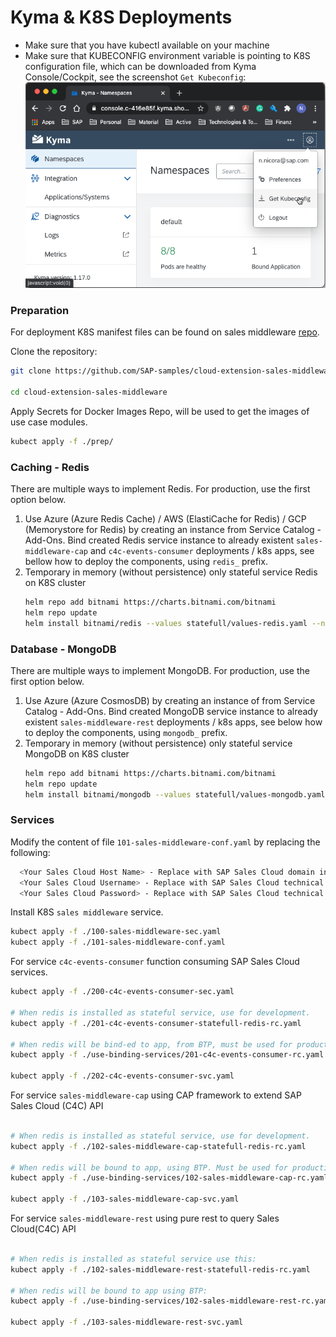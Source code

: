 # Kyma & K8S Deployments

- Make sure that you have kubectl available on your machine
- Make sure that KUBECONFIG environment variable is pointing to K8S configuration file, which can be downloaded
  from Kyma Console/Cockpit, see the screenshot <code>Get Kubeconfig</code>:
  ![img.png](images/Kyma-8.png)

### Preparation

For deployment K8S manifest files can be found on sales middleware
[repo](https://github.com/SAP-samples/cloud-extension-sales-middleware/tree/main/deployment).

Clone the repository:
```sh
git clone https://github.com/SAP-samples/cloud-extension-sales-middlewaree.git

cd cloud-extension-sales-middleware
```

Apply Secrets for Docker Images Repo, will be used to get the images of use case modules.
```sh
kubect apply -f ./prep/
```

### Caching - Redis
There are multiple ways to implement Redis. For production, use the first option below.
<ol>
<li>
Use Azure (Azure Redis Cache) / AWS (ElastiCache for Redis) / GCP (Memorystore for Redis) by creating an instance from Service Catalog - Add-Ons.
Bind created Redis service instance to already existent <code>sales-middleware-cap</code> and <code>c4c-events-consumer</code> 
deployments / k8s apps, see bellow how to deploy the components, using <code>redis_</code> prefix.
</li>

<li>
Temporary in memory (without persistence) only stateful service Redis on K8S cluster

```sh
helm repo add bitnami https://charts.bitnami.com/bitnami
helm repo update
helm install bitnami/redis --values statefull/values-redis.yaml --namespace default --name-template redis
```
</li>
</ol>

### Database - MongoDB
There are multiple ways to implement MongoDB. For production, use the first option below.
<ol>
<li>
Use Azure (Azure CosmosDB) by creating an instance of from Service Catalog - Add-Ons.
Bind created MongoDB service instance to already existent <code>sales-middleware-rest</code> 
deployments / k8s apps, see below how to deploy the components, using <code>mongodb_</code> prefix.
</li>

<li>
Temporary in memory (without persistence) only stateful service MongoDB on K8S cluster

```sh
helm repo add bitnami https://charts.bitnami.com/bitnami
helm repo update
helm install bitnami/mongodb --values statefull/values-mongodb.yaml --namespace default --name-template mongodb
```
</li>
</ol>



### Services
Modify the content of file <code>101-sales-middleware-conf.yaml</code> by replacing the following:
```sh
  <Your Sales Cloud Host Name> - Replace with SAP Sales Cloud domain instance name
  <Your Sales Cloud Username> - Replace with SAP Sales Cloud technical username 
  <Your Sales Cloud Password> - Replace with SAP Sales Cloud technical user password 
```
Install K8S <code>sales middleware</code> service.

```sh
kubect apply -f ./100-sales-middleware-sec.yaml
kubect apply -f ./101-sales-middleware-conf.yaml
```

For service <code>c4c-events-consumer</code> function consuming SAP Sales Cloud services.
```sh
kubect apply -f ./200-c4c-events-consumer-sec.yaml

# When redis is installed as stateful service, use for development.
kubect apply -f ./201-c4c-events-consumer-statefull-redis-rc.yaml

# When redis will be bind-ed to app, from BTP, must be used for production.
kubect apply -f ./use-binding-services/201-c4c-events-consumer-rc.yaml

kubect apply -f ./202-c4c-events-consumer-svc.yaml
```

For service <code>sales-middleware-cap</code> using CAP framework to extend SAP Sales Cloud (C4C) API
```sh

# When redis is installed as stateful service, use for development.
kubect apply -f ./102-sales-middleware-cap-statefull-redis-rc.yaml

# When redis will be bound to app, using BTP. Must be used for production.
kubect apply -f ./use-binding-services/102-sales-middleware-cap-rc.yaml

kubect apply -f ./103-sales-middleware-cap-svc.yaml
```

For service <code>sales-middleware-rest</code> using pure rest to query Sales Cloud(C4C) API
```sh

# When redis is installed as stateful service use this:
kubect apply -f ./102-sales-middleware-rest-statefull-redis-rc.yaml

# When redis will be bound to app using BTP:
kubect apply -f ./use-binding-services/102-sales-middleware-rest-rc.yaml

kubect apply -f ./103-sales-middleware-rest-svc.yaml
```
